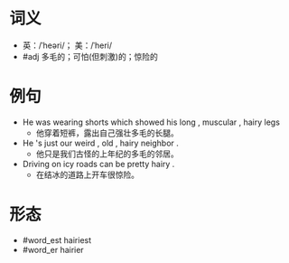 # 词义
- 英：/ˈheəri/； 美：/ˈheri/
- #adj 多毛的；可怕(但刺激)的；惊险的
# 例句
- He was wearing shorts which showed his long , muscular , hairy legs
	- 他穿着短裤，露出自己强壮多毛的长腿。
- He 's just our weird , old , hairy neighbor .
	- 他只是我们古怪的上年纪的多毛的邻居。
- Driving on icy roads can be pretty hairy .
	- 在结冰的道路上开车很惊险。
# 形态
- #word_est hairiest
- #word_er hairier
